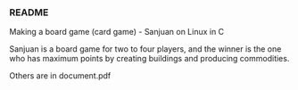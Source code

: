### README
Making a board game (card game) - Sanjuan on Linux in C

Sanjuan is a board game for two to four players, and the winner is the one who has maximum
points by creating buildings and producing commodities.

Others are in document.pdf
